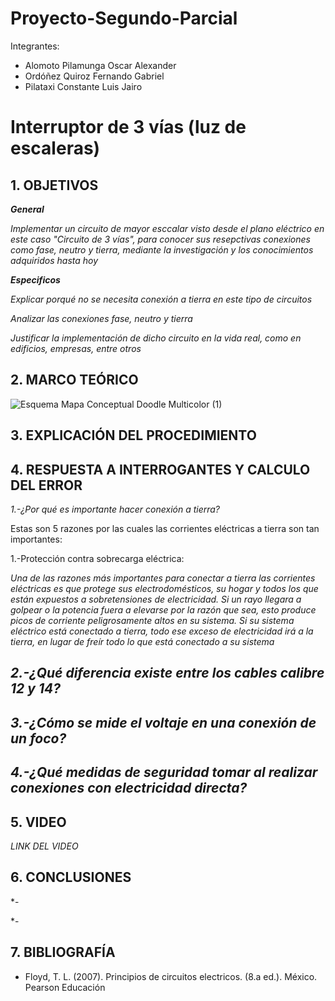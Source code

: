 # Proyecto-Segundo-Parcial
Integrantes:
- Alomoto Pilamunga Oscar Alexander
- Ordóñez Quiroz Fernando Gabriel
- Pilataxi Constante Luis Jairo

# Interruptor de 3 vías (luz de escaleras)

## 1. OBJETIVOS

***General***

*Implementar un circuito de mayor esccalar visto desde el plano eléctrico en este caso "Circuito de 3 vías", para conocer sus resepctivas conexiones como fase, neutro  y tierra, mediante la investigación y los conocimientos adquiridos hasta hoy*

***Especificos***

*Explicar porqué no se necesita conexión a tierra en este tipo de circuitos*

*Analizar las conexiones fase, neutro y tierra*

*Justificar la implementación de dicho circuito en la vida real, como en edificios, empresas, entre otros* 

## 2. MARCO TEÓRICO

![Esquema Mapa Conceptual Doodle Multicolor (1)](https://user-images.githubusercontent.com/116774906/212799677-06bfcfcf-44f6-4a8f-ad7a-53d35289bf44.png)


## 3. EXPLICACIÓN DEL PROCEDIMIENTO


## 4. RESPUESTA A INTERROGANTES Y CALCULO DEL ERROR

*1.-¿Por qué es importante hacer conexión a tierra?*

Estas son 5 razones por las cuales las corrientes eléctricas a tierra son tan importantes:

1.-Protección contra sobrecarga eléctrica: 

*Una de las razones más importantes para conectar a tierra las corrientes eléctricas es que protege sus electrodomésticos, su hogar y todos los que están expuestos a sobretensiones de electricidad. Si un rayo llegara a golpear o la potencia fuera a elevarse por la razón que sea, esto produce picos de corriente peligrosamente altos en su sistema. Si su sistema eléctrico está conectado a tierra, todo ese exceso de electricidad irá a la tierra, en lugar de freír todo lo que está conectado a su sistema*







*2.-¿Qué diferencia existe entre los cables calibre 12 y 14?*
- 
*3.-¿Cómo se mide el voltaje en una conexión de un foco?*
- 
*4.-¿Qué medidas de seguridad tomar al realizar conexiones con electricidad directa?* 
- 



## 5. VIDEO

*LINK DEL VIDEO*



## 6. CONCLUSIONES

*-

*-

## 7. BIBLIOGRAFÍA

- Floyd, T. L. (2007). Principios de circuitos electricos. (8.a ed.). México. Pearson Educación




